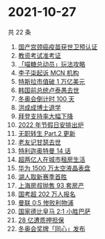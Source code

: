 # 2021-10-27

共 22 条

<!-- BEGIN -->
<!-- 最后更新时间 Wed Oct 27 2021 08:43:17 GMT+0800 (China Standard Time) -->

1. [国产宫颈癌疫苗获世卫预认证](https://www.zhihu.com/search?q=宫颈癌疫苗)
1. [教资考试准考证](https://www.zhihu.com/search?q=教资)
1. [「喵糖总动员」玩法攻略](https://www.zhihu.com/search?q=喵糖)
1. [李子柒起诉 MCN 机构](https://www.zhihu.com/search?q=李子柒)
1. [特斯拉市值破 1 万亿美元](https://www.zhihu.com/search?q=特斯拉)
1. [韩国前总统卢泰愚去世](https://www.zhihu.com/search?q=卢泰愚)
1. [冬奥会倒计时 100 天](https://www.zhihu.com/search?q=冬奥会)
1. [洪成成博士退学](https://www.zhihu.com/search?q=洪成成)
1. [拜登支持率大幅下降](https://www.zhihu.com/search?q=拜登)
1. [2022 年节假日安排出炉](https://www.zhihu.com/search?q=节假日安排)
1. [无职转生 Part.2 更新](https://www.zhihu.com/search?q=无职转生)
1. [老友记甘瑟去世](https://www.zhihu.com/search?q=甘瑟)
1. [特利迦奥特曼 14 话](https://www.zhihu.com/search?q=特利迦奥特曼)
1. [超两亿人在城市租房生活](https://www.zhihu.com/search?q=城市租房)
1. [华为 1500 万太空液晶表盘](https://www.zhihu.com/search?q=太空液晶表盘)
1. [湖人取新赛季首胜](https://www.zhihu.com/search?q=湖人)
1. [上海房叔抛售 93 套房产](https://www.zhihu.com/search?q=上海房叔)
1. [国考超 202 万人报名](https://www.zhihu.com/search?q=国考)
1. [曼联 0:5 惨败利物浦](https://www.zhihu.com/search?q=曼联)
1. [国家德比皇马 2:1 小胜巴萨](https://www.zhihu.com/search?q=皇马)
1. [28 亿遭质押担保](https://www.zhihu.com/search?q=28亿)
1. [冬奥会奖牌「同心」发布](https://www.zhihu.com/search?q=冬奥会奖牌)

<!-- END -->
